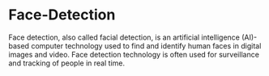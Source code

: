 # Face-Detection
Face detection, also called facial detection, is an artificial intelligence (AI)-based computer technology used to find and identify human faces in digital images and video. Face detection technology is often used for surveillance and tracking of people in real time.
